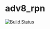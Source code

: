 # adv8_rpn

[![Build Status](https://travis-ci.org/hafraz07/adv8_rpn.svg?branch=master)](https://travis-ci.org/hafraz07/adv8_rpn)
